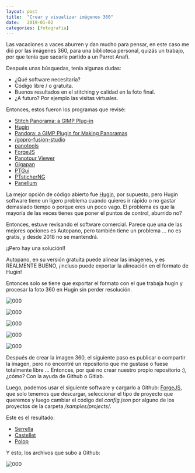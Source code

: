 ```yaml
---
layout: post
title:  "Crear y visualizar imágenes 360"
date:   2019-01-02
categories: [fotografia]
---
```


Las vacaciones a vaces aburren y dan mucho para pensar, en este caso me dió por las imágenes 360, para una biblioteca personal, quizás un trabajo, por que tenía que sacarle partido a un Parrot Anafi.

Después unas búsquedas, tenía algunas dudas:
- ¿Qué software necesitaría?
- Código libre / o gratuita.
- Buenos resultados en el stitching y calidad en la foto final.
- ¿A futuro? Por ejemplo las visitas virtuales.


Entonces, estos fueron los programas que revisé:
* [Stitch Panorama: a GIMP Plug-in](http://stitchpanorama.sourceforge.net/)
* [Hugin](http://hugin.sourceforge.net/)
* [Pandora: a GIMP Plugin for Making Panoramas](http://www.shallowsky.com/software/pandora/)
* [/gopro-fusion-studio](https://es.shop.gopro.com/EMEA/softwareandapp/gopro-fusion-studio-app/fusion-studio.html)
* [panotools](https://wiki.panotools.org/Main_Page)
* [ForgeJS](https://forgejs.org/)
* [Panotour Viewer](https://www.kolor.com/panotour-viewer-download/)
* [Gigapan](http://www.gigapan.com/cms/support/download-gigapan-stitch)
* [PTGui](https://www.ptgui.com/)
* [PTsticherNG](https://webuser.hs-furtwangen.de/~dersch/PTStitcherNG/PTStitcherNG0.4.html)
* [Panellum](https://pannellum.org/)


La mejor opción de código abierto fue [Hugin](http://hugin.sourceforge.net/), por supuesto, pero Hugin software tiene un ligero problema cuando quieres ir rápido o no gastar demasiado tiempo o porque eres un poco vago. El problema es que la mayoría de las veces tienes que poner el puntos de control, aburrido no?

Entonces, estuve revisando el software comercial. Parece que una de las mejores opciones es Autopano, pero también tiene un problema ... no es gratis, y desde 2018 no se mantendrá.

¡¡Pero hay una solución!!

Autopano, en su versión gratuita puede alinear las imágenes, y es REALMENTE BUENO, ¡incluso puede exportar la alineación en el formato de Hugin!

Entonces solo se tiene que exportar el formato con el que trabaja hugin y procesar la foto 360 en Hugin sin perder resolución.

![000](http://38994238.servicio-online.net/joancano.github.io/imgPosts/img360/detectar.png)

![000](http://38994238.servicio-online.net/joancano.github.io/imgPosts/img360/align.png)

![000](http://38994238.servicio-online.net/joancano.github.io/imgPosts/img360/panotools.png)

![000](http://38994238.servicio-online.net/joancano.github.io/imgPosts/img360/file.png)

![000](http://38994238.servicio-online.net/joancano.github.io/imgPosts/img360/salida.png)


Después de crear la imagen 360, el siguiente paso es publicar o compartir la imagen, pero no encontré un repositorio que me gustase o fuese totalmente libre ... Entonces, por qué no crear nuestro propio repositorio :), ¿cómo? Con la ayuda de Github o Gitlab.

Luego, podemos usar el siguiente software y cargarlo a Github: [ForgeJS](https://forgejs.org), que solo tenemos que descargar, seleccionar el tipo de proyecto que queremos y luego cambiar el código del *config.json* por alguno de los proyectos de la carpeta */samples/projects/*.

Este es el resultado:

- [Serrella](http://38994238.servicio-online.net/joancano.github.io/360/projectes/serrella/#first-scene&uid=scene-0)
- [Castellet](http://38994238.servicio-online.net/joancano.github.io/360/projectes/castellet/#first-scene&uid=scene-0)
- [Polop](http://38994238.servicio-online.net/joancano.github.io/360/projectes/polop/index.html#first-scene&uid=scene-0)

Y esto, los archivos que subo a Github:

![000](http://38994238.servicio-online.net/joancano.github.io/imgPosts/img360/forge.png)

